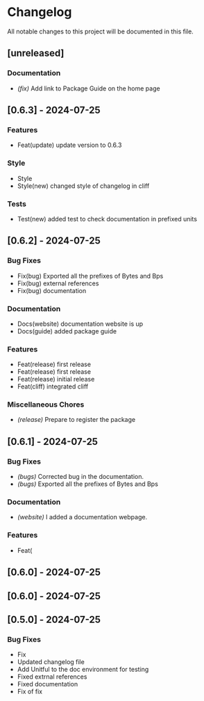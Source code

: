 # Changelog

All notable changes to this project will be documented in this file.

## [unreleased]

### Documentation

- *(fix)* Add link to Package Guide on the home page

## [0.6.3] - 2024-07-25

### Features

- Feat(update) update version to 0.6.3

### Style

- Style
- Style(new) changed style of changelog in cliff

### Tests

- Test(new) added test to check documentation in prefixed units

## [0.6.2] - 2024-07-25

### Bug Fixes

- Fix(bug) Exported all the prefixes of Bytes and Bps
- Fix(bug) external references
- Fix(bug) documentation

### Documentation

- Docs(website) documentation website is up
- Docs(guide) added package guide

### Features

- Feat(release) first release
- Feat(release) first release
- Feat(release) initial release
- Feat(cliff) integrated cliff

### Miscellaneous Chores

- *(release)* Prepare to register the package

## [0.6.1] - 2024-07-25

### Bug Fixes

- *(bugs)* Corrected bug in the documentation.
- *(bugs)* Exported all the prefixes of Bytes and Bps

### Documentation

- *(website)* I added a documentation webpage.

### Features

- Feat(

## [0.6.0] - 2024-07-25

## [0.6.0] - 2024-07-25

## [0.5.0] - 2024-07-25

### Bug Fixes

- Fix
- Updated changelog file
- Add Unitful to the doc environment for testing
- Fixed extrnal references
- Fixed documentation
- Fix of fix

<!-- generated by git-cliff -->

